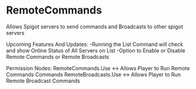 # RemoteCommands
Allows Spigot servers to send commands and Broadcasts to other spigot servers

Upcoming Features And Updates:
  -Running the List Command will check and show Online Status of All Servers on List
  -Option to Enable or Disable Remote Commands or Remote Broadcasts
  
  
Permission Nodes:
  RemoteCommands.Use <-> Allows Player to Run Remote Commands Commands
  RemoteBroadcasts.Use <-> Allows Player to Run Remote Broadcast Commands
  
  
